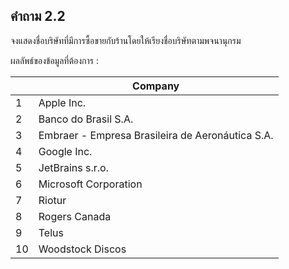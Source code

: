 ## คำถาม 2.2
จงแสดงชื่อบริษัทที่มีการซื้อขายกับร้านโดยให้เรียงชื่อบริษัทตามพจนานุกรม

ผลลัพธ์ของข้อมูลที่ต้องการ :

|    | Company                                          |
|----|--------------------------------------------------|
| 1  | Apple Inc.                                       |
| 2  | Banco do Brasil S.A.                             |
| 3  | Embraer - Empresa Brasileira de Aeronáutica S.A. |
| 4  | Google Inc.                                      |
| 5  | JetBrains s.r.o.                                 |
| 6  | Microsoft Corporation                            |
| 7  | Riotur                                           |
| 8  | Rogers Canada                                    |
| 9  | Telus                                            |
| 10 | Woodstock Discos                                 |